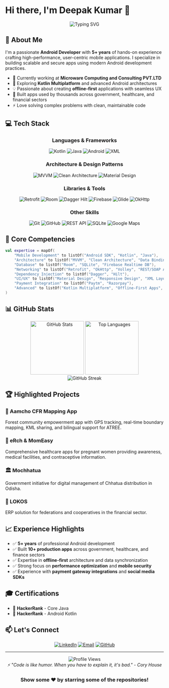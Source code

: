 # Hi there, I'm Deepak Kumar 👋

<div align="center">
  <img src="https://readme-typing-svg.herokuapp.com?font=Fira+Code&size=32&duration=2800&pause=2000&color=2E9EF7&center=true&vCenter=true&width=940&lines=Android+Developer+%7C+5%2B+Years+Experience;Building+Scalable+%26+Secure+Mobile+Apps;Kotlin+%7C+MVVM+%7C+Jetpack+Compose" alt="Typing SVG" />
</div>

## 🚀 About Me

I'm a passionate **Android Developer** with **5+ years** of hands-on experience crafting high-performance, user-centric mobile applications. I specialize in building scalable and secure apps using modern Android development practices.

- 🔭 Currently working at **Microware Computing and Consulting PVT.LTD**
- 🌱 Exploring **Kotlin Multiplatform** and advanced Android architectures
- 💡 Passionate about creating **offline-first** applications with seamless UX
- 📱 Built apps used by thousands across government, healthcare, and financial sectors
- ⚡ Love solving complex problems with clean, maintainable code

## 💻 Tech Stack

<div align="center">

### Languages & Frameworks
![Kotlin](https://img.shields.io/badge/Kotlin-7F52FF?style=for-the-badge&logo=kotlin&logoColor=white)
![Java](https://img.shields.io/badge/Java-ED8B00?style=for-the-badge&logo=openjdk&logoColor=white)
![Android](https://img.shields.io/badge/Android-3DDC84?style=for-the-badge&logo=android&logoColor=white)
![XML](https://img.shields.io/badge/XML-FF6C00?style=for-the-badge&logo=xml&logoColor=white)

### Architecture & Design Patterns
![MVVM](https://img.shields.io/badge/MVVM-00599C?style=for-the-badge&logo=android&logoColor=white)
![Clean Architecture](https://img.shields.io/badge/Clean_Architecture-6DB33F?style=for-the-badge&logo=android&logoColor=white)
![Material Design](https://img.shields.io/badge/Material_Design-757575?style=for-the-badge&logo=material-design&logoColor=white)

### Libraries & Tools
![Retrofit](https://img.shields.io/badge/Retrofit-48B983?style=for-the-badge&logo=square&logoColor=white)
![Room](https://img.shields.io/badge/Room-4285F4?style=for-the-badge&logo=google&logoColor=white)
![Dagger Hilt](https://img.shields.io/badge/Dagger_Hilt-2496ED?style=for-the-badge&logo=android&logoColor=white)
![Firebase](https://img.shields.io/badge/Firebase-FFCA28?style=for-the-badge&logo=firebase&logoColor=black)
![Glide](https://img.shields.io/badge/Glide-4285F4?style=for-the-badge&logo=google&logoColor=white)
![OkHttp](https://img.shields.io/badge/OkHttp-3E4348?style=for-the-badge&logo=square&logoColor=white)

### Other Skills
![Git](https://img.shields.io/badge/Git-F05032?style=for-the-badge&logo=git&logoColor=white)
![GitHub](https://img.shields.io/badge/GitHub-181717?style=for-the-badge&logo=github&logoColor=white)
![REST API](https://img.shields.io/badge/REST_API-009688?style=for-the-badge&logo=fastapi&logoColor=white)
![SQLite](https://img.shields.io/badge/SQLite-003B57?style=for-the-badge&logo=sqlite&logoColor=white)
![Google Maps](https://img.shields.io/badge/Google_Maps-4285F4?style=for-the-badge&logo=google-maps&logoColor=white)

</div>

## 🎯 Core Competencies

```kotlin
val expertise = mapOf(
    "Mobile Development" to listOf("Android SDK", "Kotlin", "Java"),
    "Architecture" to listOf("MVVM", "Clean Architecture", "Data Binding"),
    "Database" to listOf("Room", "SQLite", "Firebase Realtime DB"),
    "Networking" to listOf("Retrofit", "OkHttp", "Volley", "REST/SOAP APIs"),
    "Dependency Injection" to listOf("Dagger", "Hilt"),
    "UI/UX" to listOf("Material Design", "Responsive Design", "XML Layouts"),
    "Payment Integration" to listOf("Paytm", "Razorpay"),
    "Advanced" to listOf("Kotlin Multiplatform", "Offline-First Apps", "Mobile Security")
)
```

## 📊 GitHub Stats

<div align="center">
  <img src="https://github-readme-stats.vercel.app/api?username=YOUR_GITHUB_USERNAME&show_icons=true&theme=tokyonight&hide_border=true&count_private=true" alt="GitHub Stats" height="170"/>
  <img src="https://github-readme-stats.vercel.app/api/top-langs/?username=YOUR_GITHUB_USERNAME&layout=compact&theme=tokyonight&hide_border=true" alt="Top Languages" height="170"/>
</div>

<div align="center">
  <img src="https://github-readme-streak-stats.herokuapp.com/?user=YOUR_GITHUB_USERNAME&theme=tokyonight&hide_border=true" alt="GitHub Streak" />
</div>

## 🏆 Highlighted Projects

### 🌳 Aamcho CFR Mapping App
Forest community empowerment app with GPS tracking, real-time boundary mapping, KML sharing, and bilingual support for ATREE.

### 🏥 eRch & MomEasy
Comprehensive healthcare apps for pregnant women providing awareness, medical facilities, and contraceptive information.

### 🏛️ Mochhatua
Government initiative for digital management of Chhatua distribution in Odisha.

### 💼 LOKOS
ERP solution for federations and cooperatives in the financial sector.

## 📈 Experience Highlights

- ✅ **5+ years** of professional Android development
- ✅ Built **10+ production apps** across government, healthcare, and finance sectors
- ✅ Expertise in **offline-first** architecture and data synchronization
- ✅ Strong focus on **performance optimization** and **mobile security**
- ✅ Experience with **payment gateway integrations** and **social media SDKs**

## 🎓 Certifications

- 🏅 **HackerRank** - Core Java
- 🏅 **HackerRank** - Android Kotlin

## 📫 Let's Connect

<div align="center">

[![LinkedIn](https://img.shields.io/badge/LinkedIn-0A66C2?style=for-the-badge&logo=linkedin&logoColor=white)](https://www.linkedin.com/in/deepak-kumar-872720171/)
[![Email](https://img.shields.io/badge/Email-D14836?style=for-the-badge&logo=gmail&logoColor=white)](mailto:deepaksaini9558@gmail.com)
[![GitHub](https://img.shields.io/badge/GitHub-181717?style=for-the-badge&logo=github&logoColor=white)](https://github.com/YOUR_GITHUB_USERNAME)

</div>

---

<div align="center">
  <img src="https://komarev.com/ghpvc/?username=YOUR_GITHUB_USERNAME&color=blueviolet&style=for-the-badge&label=Profile+Views" alt="Profile Views" />
</div>

<div align="center">
  <i>⚡ "Code is like humor. When you have to explain it, it's bad." - Cory House</i>
</div>

<div align="center">
  
### Show some ❤️ by starring some of the repositories!

</div>
